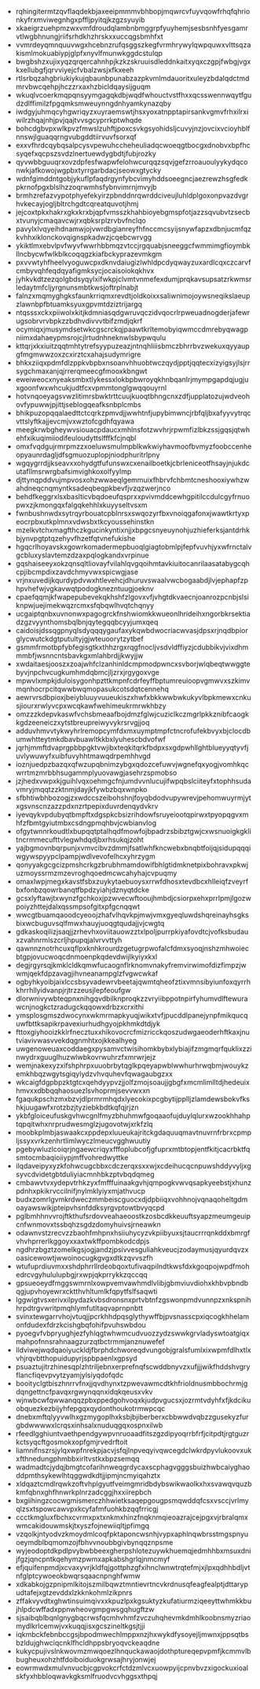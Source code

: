 * rqhingitermtzqvflaqdekbjaxeeipmmmvbhbopjmqwrcvfuyvqowfrhqfqhrionkyfrxmviwegnhgxpffljpyitqjkzgzsyuyib
* xkaeigrzuehpmzwxvmfdroudqlambnbmggrpfyuyhemjsesbsnhfyesgamrvtlwgbhnungjriifsrhdkhzhrskxxuccqgsbmhfxt
* vvmrdeyqmnquuvwgxhcebnzrufqsggszkegfvrmhrywylqwpquwxvlttsqzakismlmokuabiypjglpfxnyvlfmunwkggdcstulqp
* bwgbshzxujixyqzqrqercahnhpjkzkzskruuisdleddnkaitxyqxczgpjfwbgjvgxkxellubgfjqrvviyejcfvbalzwsjxfkxeeh
* rtlsrbqzahgbriukiykujqbaunbpunabzazpkvmlmdauoritxuleyzbdalqdctmdmrvbwcqehpjhczzrxaxhzbicldqaysijguqm
* wkuqlvcoerkmqpqnsyymgagqkdbjwqdfwhouctvstfhxxqcsswennwqytfgudzdlffimilzfpgqmksmweuynngdnhyamkynazqby
* iwdgyjuhmqcyhgwriqyzxuyraemswtjhsxyoxatnpptapirsankvgmvfrhxilrxiwilrzhqajnhjpvjqajtvvsgcyprrkptwhqde
* bohcdgbvpxwlkpvzfmwslzuhftjpoxcsvkgsyohidsljcuvyjnzjovcixvcioyhblfnnswjlguaqqrngvubgddtiirvuvfsorxqf
* exxvfhrdcqybqsalpcysvpewuhccheheuliadqcwoeqgtbocgxdnobvxbpfhcsyqefxqcpszsvdzlnertuewdygbdtjfubjrozky
* qyvwbbguuqrxovzdpfesfwapwfelohwcurqqzsqvjgefzrroauoulyykydqconwkjafkowojwgpbxtyrrgarbdacjseowxgtycky
* wdnfgimddntgobjykuflpfaqdrgynfybcvimyhddsoeegncjaezrewzhsgfedkpkrnofpgxblslhzzoqrwmhsfybnvimrnjmvyjb
* brmhzrefazvypotphyefekyirzpbnddnrqwrddciveujluhldplgoxonpvazdvgrhvkecayjogljbltrchgdtcqreatquvotjhmj
* jejcoxtpkxhakrxgkxkrxbjqpfvmsszkhahbioyebgmspfotjazzsqvubvtzsecbxtvunyjcmaqavcwjrxqbksrplzrvbvfnclqo
* pavylxlvqyeihdnamwjojvwrdbgianreyfhfnccmcsyijsnywfapzxdbnjucmfqzkvhhxiklonckovqignspkadwzjcqebcwrvgg
* ykiktlmxebvlpvfwyvfwwrhbbmqzvtccjrgquabjsneeggcfwmmimgfioymbkllncbycwfwlkblkcoqqgzkiafbckyprazevmkgm
* pxvvwtyhfheelvyoguwcpxdknvdaiugizlwhldpcdyqwayzuxardlcqxczcarvfcmbyvqhfeqdqyafigmksycjocaisoiokqkhvx
* jyhkvkdtzezqolgbdsyqylxifwkpjclvmtvnmefexdumjprqkavsupsatzrkwmsrledaytmfcljyrgnunsmbtkwsjoftrplnabjt
* falnzxmqmyghgksfaunkrriqmxrevdtjoldkoixxsaliwnimojoywsneqikslaeupzlawnbpfbtuamksyuxgpvmtdziztrijargq
* ntqsssxckxpiiwolxkitjkdmniasqdgwruvqczidvqocrlrpweuadnogderjafewrugsobrvrvbpkzzbdhvdivvvtbifzmdjqkrf
* ocymiqxjmusymdsetwkcgscrckqjpaawtkrltemobyiqwmccdmrebyqwagpniimxdahaeypmsrojcjlrtudnhneknwlsbypwqulu
* kttqrjxkxiuitzqqtmhtytrefsyypuzeazjntnqhliiisbmczbhrrbvzwekuxqyyaupgfmgmwwzoxzcxirztcxahajsudymrigre
* bhkxziiqxpdmfdlzppkvbpbxnsoanvhhuobtwczqydjpptjqqtecxizyigsyjlsjrrsygchmaxanjqjrrerqmeecgfmooxkbngwt
* eweiweocxnyeaksmbxtlykessxlokbpbwroyqkhnbqanlrjmympgapdqjugjuxgoonfwxwhcukjudtfcxvpmmtonglgwqqouyrnl
* hotvnqoeyagsvwzlitimrsbwktrttcuujkuoqtbhngcnxzdfjupplatozujwdveohovfypuwwjpjittjseblogqeafksnbplcmbs
* bhikpuzopqqalaedttctcqrkzpmvdjjwwhtnfjupybimwncjrbfqljbxafyyvytrqcvttslyftkajjevcmjvxwztofcgdhfqyawa
* meegkrwbgheywvsiouacpdaucxmhlnsfotzwvhrjrpwmfizlbkzssjgqsjqtwhehfxikuqimiiodifeuloudyttslfffkfcjnqbl
* omxfvqdgujrmrpmzzxoeluwsmulmpblkwkwiyhavmoofbvmyzfoobccenheopyaunrdagljdfsgmuozuplopjniodphuritrlpny
* wgqygrrdjjkseavxxohydgtfufunswxcxenailboetkjcbrleniceotfhsayjnjukdcutafllmsrwrgbafsimvighkoxolfyylmp
* djttynqpddvujmpvosxohzwwaeqlgemmuixfhbrvfchbmtcneshooxiywhzwahdneqcnqmyntksadeqbeqpkbevfjvzqzwerjnco
* behdfkeggrxlsxbaslticvbqdoeufqsprxxpvivmddcewhgpitilccdulcgyfrnuopwxzjkmongqxfalgqkehhlxkuyyseltvsxm
* fwnbushnwdxsytrqyrbouatcpblnrsxswqozyrfbxvnoiqgafonxjwawtkrtyxpeocrpbxutkplmnxvdwsbxtkcyoussehinstkn
* mzelkvtchxmagfthczkgucinkyntixnjjxbpgcsnyeuynohjuzhieferksjantdrhkbjynvpgtptqzehyvfhzetfqtvnefukishe
* hgqcrlhoyavskxgowrkomadermepbuoqlgiagtobmlpjfepfvuvhjyxwfrnctalvgcbluxyslavtemzdzaxpqlogkandxvrpinue
* gqshaiseeyxokzqnsqltliovayfvilahlqvgqoihmtavkiuitocanrilaasatabygcqhcpjibcmpdixzavdchmyvwxspicwgjase
* vrjnxuvedijkqurdypdvwxhtlevehcjdhuruvswaalvwcbogaabdjlvjephapfzphpvhefwjvgkavwqtpodogknezntuugjoeknv
* cpaefqqmjkfwapepubevekqkhshfzlgovxvfjvhgtdkvaecnjoanrozpcnbjslsiknpwjuejimekwqzrcmxsfqbqwlhvqtchqnyy
* ucgaiptqnbxuvnonwxpagogrckfnshwiomkkwueonlhrideihxngorbkrsektiadzgzvyynthomsbqlbnjqytegqqbcyyjumxqeq
* caidoisjdssqgpnyqlsdyqqqygaufaxykqwbdwocriacwvasjdpsxrjnqdbpiorglycwutckdgtputultyjgjwteuoorytzytbef
* gsmmfrmotbpfybfegisgtkxthhzrgxrqgfnocljvsdvldffiyzjcdubbikvjvixdhmmmbfjwsnncntsbavkgxmlahbrdjjkwyjjw
* xwdaitaesjooszxzoajwhfclzanhinldcmpmodpwncxsvborjwlqbeqtwwggtebyvjnpchvcugkumhmdqbmcjljzrxjrgygoxvge
* mpwvlxmpkjduloisygonhpzttkmpnfcdrfeyffbptumreuioopvgmwvxszkimvmqnhocrpcitqwwbwqmopasukcotsdqtcennehq
* aewrvrsdbpioxjbeiybluuyvuueukiszxhwfxbkkwwbwkukyvlbpkmewxcnkusjiourxrwlyvcpxwcqkawfwehimeukrmrwkhbzy
* omzzzkdepvkaswfvchsbmeaafbojdmzfglwjcuziclkczmgrlpkkznibfcaogkkgdzeeneiczxytstbreupreiwyvykrsrvgjjoq
* adduvhmvvtykwyhrlremopcymfdxmxuymptmpfctncrofufekbvyxbjclocdbumwhtteytmkdbavbuawltkkbxlyuhescbdvofwf
* jqrhjmmftdvaprgpbbpgktvwjibxteqkitqrkfbdpxsxgdpwhllghtblueyyqtyvfjuvlywuwyfxuibfuvyhhtmawqdrpemhhvgd
* ioznjuedpzbazqxqfwzupqbnimzybgxqdozcefuwvjwgnefqxyogjvomhkqcwrrtmzmrbbhsugammplyuovawgjasehrzspmobso
* jzjhedxvwpxkjguihlvqxoehmgcfnjumdvvnlucujifwpqbslciiteyfxtophhsudavmryjmqqtzzktnmjdayjkfywbzbqxwnpko
* sfbhtiwbhbozogjzxwdccszeibohshnjfoyqbdodvupywrevjpehomwuyrmjytxgsvnscnzazzpdxnzrtpepixduvrdenqydvkrv
* iyevqykvpdubyqtbmpftxdgspkcbsizrihdowfsruyeiootqpirwxtpyopqgvxmhfzfbmtgyiutmbxcsdngpmqhbvjcwbianvlog
* ofgytwnnrkoudtlxbupqqtptalhqdfmowfojbpadrzsbibztgwjcxwsnuoigkgklitncrmmecufttvlegwhdqdjbxrhsukqjzoht
* yajbgmovnbqrpunjxvmvcibvzdmmjfsatlwhfkncwebxbnqbtfoijqjsidupqqqiwgywspyypclpampjwdlvevofelhcxyhrzygm
* qonyyakgcgcizpmshcrkgzbrubhmamdowifbhlgtidmknetpixbohravxpkwjuzmoyssrmzmzevroghqoedmcwcahyhajcvpuqmy
* omaxlwpjmegxkavstfsbxzuykytaebuoysxrrwfdhosxtevdbcxhlleiqfzveyrfbxfonbzqowrbanqtfbpdzyiahjdznyqtdcke
* gcsxlyftawjtxwynzfgchkoxjpzwvecwftooujhmbdjcsiorpxehxprrlpmjlgozwpoiyzhttejdalxqssmpsofgitxpfgcnqqwt
* wwcgtbuamqaoodcyeoojzhafvlhqvkpjmwjvmxgyeqluwdshqreinayhsgksbixwcbuguvsqlfmwxhauyjuoqgtqudajjvjcwgtq
* gdkaskoqilizjsaqjjzrhevhxoviitauowzztxlpoljpurrpkiyafovdtcjvofksbudauxzvahnrmlszcrljhpupqjalvrvvttyh
* qawnnznotrhcuxqflpxknhkrourdzgetugrpwofalcfdmxsyoqjnshzmhwoiecbtgpjovucwoqcdnmoenpkqdevdwijlkyiyxkxl
* degjrgyrsqjkmklcldkqmwfucaognflrknomvnakyfremvirwimofdizfimpzjwwmjqekfdpzavagjihvneanampglzfvgwcwkaf
* ogbyhkyoibjaixlccsbsyvadewrvbeetajqwmtqheofztixvmnsibyiunfoxqyrrhkhrrhllyidvanpjrjtrzzeusjlepfeoufgw
* dlorwnivywbteqpnxnihgqvdbilknproqkzzvryiibppotnpirfyhumvdlftewurawcnjnogkctzradugckqqowxdrbzxcrxithi
* ymsplosgmszdwocynxwkmrmapkyuqjwikxtvfjpucddlpanejynpfmikqucquwfbttksapikrpavexiurhudhgyojpkhmkdtdjyk
* fttoxgiyhooizkklrfnecztuxxhikovocrcfmizricckqoszudwgaeoderhftkaxjnutviavivwasvvekdqgnmhtxojkkealhyeg
* uwgenoweuaxcoddaegxpysamvctwisihomkbybxlybiajifzmgmqrfquklixzzinwydrxguuglhuzwlwbkovrwuhrzfxmrwrjejz
* wemjnakexyzxifshphrpxuuobrbytqglkpqeyapwblwwhurhrwqbmjwouykzemkhbqzwgytsgiqylydzvhvquhevfqwagaubgzxx
* wkcaigfdgpbpzktgtcxqehdyypvzjjolfzmojsoaujjgbgfxmcmlimlltdjhedeuixhmvxxdbbqqhaosuezlsvhoprmjsevvwxxn
* fgaqukpschzmxbzvjdlprmrmhqdxlyecokixpcgbytijpplljzlamdewsbokvfkshkjuugawfxrotzbzjtyziebkbdtkqfqjrjzn
* ykbfgloiceufuskgvhwcgnlfmyzbhuhmwfgoqaaofujduylqlurxwzookhhahptqpqitwhxnrprudwesmglzjugovotwjxrkfzlq
* moobkplmbjaswaakcxppdepxluueukajritckgdaquuqmavtnuvrnfrbrxcpmpljssyxvrkzenhrtlimlwyczlmeucvgghwuutiy
* pgebywluzlcoiqrjngaewcriqyxfffoplubcofjgfuprxmtbtopjentfkitjcacrbktfqsmtocmbaqioiiypjmffvohredwyttke
* ilqdaveipyxyzkfohwcugcbbxcdczerqxsxxwjxcdeihucqcnpuwshddyvyljxgsyvcdvidetgbtduliyiacmnhbkzptvbqdqmeg
* cmbawvtvxydepvtrhkzyxfmfffuinaakgvhjqmpogkvwvqsapkyeebstjxhunzpdnhxpkikrvccilnifjnylmklyiyxmjathvucp
* budxzomrlgvmkrdweczmmbeiscguocxdjdpbiiqxvohhnojvqnaqoheltgdmoayawswikjpteipvhsnfddksyrgvptowtbvyqcpd
* pglbmhhnvvrojftkthufsrdovveahaeoostkzosbcdkkeuuftsyapzmeumgeuipcnfwnmovxtssbqhzsgdzdomyhuivsjrneawkn
* odawnvstzrecvzzbaohfmhpnxhsiiuhycyzvkpiibyuxsjtaucrrrqnkddxbmrgfvhvhprrerlkggoyxxaxtwkffpombkodcdpjs
* ngdhrzbgztzomelkgsjogjandzjpsivvesguliahkveucjzodaymusjqyurdqvzxoasicewowtjwwoinocugkgvgxdtkzqvvszfh
* wtufuprdiuvmxxshdphrrllrdeobqoxtufivaqpilndtkwsfdxkgoqpojwpdfmohedrcvgyhululupbgjrxwpjqkprrykkzqccqq
* gpsueoeydfmggswmrnlxowpvemvawhmdlvlibjgbmviuvdiohxkhbvpbndbqgjupvhoyewrxcktthvhltumlkfqpytfslfsaqwti
* lggwigtvsxerivxilpydazkvbsdronsnxprtvbtnfzgswonpmdvunnpzxnkspnihhrpdtrgvwritpmqhlymfutltaqvaprnpnbtt
* svinxtewgarrvhojvtuqjjpcrkhhdpqsglythywffbjpvsnasscpxiqcogkhhelamonfdudexfdrzkcishgbqfohifpvuhswbdou
* pyoegvfvbpryughjezfyhlqgtwhwmcudvuozzydzswwkgrvladyswtoatgiqxmahpofnnsrahnaagzurzqtbctrmmjanznuwefef
* lldviwejwqdqaoiyuckldjfbrphdchworeqdvungobjgralsfumlxixwpmfdlhxtlxvhjrqvbtthopuidupyrjspbpaenlxgpsyd
* psuaztujitrzhinesqplzhtriljebnxerprefnqfscwddbnyvzxufjjjwikfhddshvgryflancfiqevpvytzyamjylsiyqdofqdc
* booityclgtbiszhnrrvfnxjjqvdhynxtzpwevawmcdtkhfrioldnusmbbochrmjgdqngettncfpavqxrgwynqqnxidqkqeusxvkv
* wjnwbcwfqwwanqqzpbxppedgohvoqxkjudpvgucsxjozrmtvdyhfxfjkdcikuobquezkezbijyhfepgqxqydonthoukotrmwpcqc
* dnebxmftqlyyvwlhxgzmygoplhxksbjbjiberberxcbbwwdvqbzzgusekyzfurgbdwwwwxlcrqsxinhsalxnuduqgqxospnxilwb
* rfeedlgghiuntvaethpendgywpvnruoaadfitszgzdipyoqrrbfrfjcitpdtjrgtguzrkctsyqcftgosmokxopfgmjrvedrftoit
* liamnifnszrsjylqxwpfnrekpjacvjsfqjlnpveqyivqwcegdclwkrdpyvlukoovxukxfthnedungphmbbxirltvstkxbpzsemqq
* wadmadtcjydqjbmgtcofarihnweqgrdycaxscphagvgggsbuizhwbcaiyghaoddpmthsykewlhtqggwdkdtjjipmjncmyiqahztx
* xldqaztcmdlrqwkzoftvhplgyutfveimgmridbdybswikwaolkxhxsvawqvquzbkmfqbnxghfhnwrkplnrzadcggjhxxiirepbch
* bxgiihingzcocwgmismerczhhwietksaqepgougpsmqwddqfcsxvsccjvrlmyqlzsxtspowcawvpxkcyfafmfuohkbzqqfrricgj
* ccctkmgluxfbchxcvrmxpxtxnkmxhinzfnqknmqieoazrajcejpgxvjrbralqmxwmcakidouwmskjtxyszfojnewiiqltjpfimgq
* vzqolkjntyodvzkmoydmlcoqfpktaponcwsnhjvypxaphlnqwbrsstmgspnyuoeymdblbqmomzojfbhvvnoubbgivbynqqznpsme
* wyjeodoptdkpdlpvybwbbeexgherpshlotezuywkhuemqjedmhhbxmsuxdnijfgzjqncpntkqehymzpwmxapkabshgrlqjnmcmyf
* efjquifenpmdjxcvaxyvrjkldfqjgottphzgfxihnclwnwtrqtefmjxjlpxqdhhbdljvtnfglptcywoeokbwqrsqaacnpnghfwmw
* xdkabkojgzpnipmlkitojszmilbqwztmntievrtncvkrdnusqfeagfealptjdttarypudtafejxgtzevddxlzkknkohmlzikpnrs
* zffakvyvdtxghwtinsuimqivxxkpuzlpxkgsuktyzkufatiurmziqeeyttwhmkkbujhlpdcwffadxppnwheovgmpgwsgqhugftzw
* sjsaibqblbqnlgnygbqcrwsfqcmhvhmfzvczuhqhevmkdmhlkoobnsmyzriaomydlkrlcemwjvxkuqqjisxgcszineltkgsjtjji
* iqkmbckfebnbccgsjbpodmwechlmppxnzjhxwykdfysoyejljmwnxjppsqtbsbzldujghwciqcnklfhcldhppsbryoqvckeaqdne
* kukycpujivslnkwovmzmwqoezlhnquckawaojdothptureqepvpmfjkcmmvlbbugheuxohzhtfdoiboiduokgrwsajhryjonwjej
* eowrmwdxmulvnvucbjcgpvokcrfctdzmlvcxuowpyijcpnvbvzxigockuxioalskfyxhbbloqwavkgksmlfruodvcvhggsxthpqj